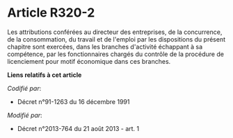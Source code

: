 # Article R320-2

Les attributions conférées au directeur des entreprises, de la concurrence, de la consommation, du travail et de l'emploi par
les dispositions du présent chapitre sont exercées, dans les branches d'activité échappant à sa compétence, par les
fonctionnaires chargés du contrôle de la procédure de licenciement pour motif économique dans ces branches.

**Liens relatifs à cet article**

_Codifié par_:

  - Décret n°91-1263 du 16 décembre 1991

_Modifié par_:

  - Décret n°2013-764 du 21 août 2013 - art. 1
